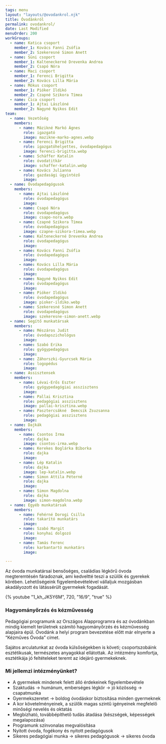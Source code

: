 ```yaml
---
tags: menu
layout: "layouts/@ovodankrol.njk"
title: Óvodánkról
permalink: ovodankrol/
date: Last Modified
menuOrder: 200
workGroups:
  - name: Katica csoport
    member_1: Kovács Fanni Zsófia
    member_2: Szekeresné Simon Anett
  - name: Süni csoport
    member_1: Kalteneckerné Drevenka Andrea
    member_2: Csapó Nóra
  - name: Maci csoport
    member_1: Ferenci Brigitta
    member_2: Kovács Lilla Mária
  - name: Mókus csoport
    member_1: Pióker Ildikó
    member_2: Czapné Szikora Tímea
  - name: Cica csoport
    member_1: Ajtai Lászlóné
    member_2: Nagyné Nyikos Edit
team:
  - name: Vezetőség
    members:
      - name: Mázikné Markó Ágnes
        role: igazgató
        image: mazikne-marko-agnes.webp
      - name: Ferenci Brigitta
        role: igazgatóhelyettes, óvodapedagógus
        image: ferenci-brigitta.webp
      - name: Schäffer Katalin
        role: óvodatitkár
        image: schaffer-katalin.webp
      - name: Kovács Julianna
        role: gazdasági ügyintéző
        image:
  - name: Óvodapedagógusok
    members:
      - name: Ajtai Lászlóné
        role: óvodapedagógus
        image:
      - name: Csapó Nóra
        role: óvodapedagógus
        image: csapo-nora.webp
      - name: Czapné Szikora Tímea
        role: óvodapedagógus
        image: czapne-szikora-timea.webp
      - name: Kalteneckerné Drevenka Andrea
        role: óvodapedagógus
        image:
      - name: Kovács Fanni Zsófia
        role: óvodapedagógus
        image:
      - name: Kovács Lilla Mária
        role: óvodapedagógus
        image:
      - name: Nagyné Nyikos Edit
        role: óvodapedagógus
        image:
      - name: Pióker Ildikó
        role: óvodapedagógus
        image: pioker-ildiko.webp
      - name: Szekeresné Simon Anett
        role: óvodapedagógus
        image: szekeresne-simon-anett.webp
  - name: Segítő munkatársak
    members:
      - name: Mészáros Judit
        role: óvodapszichológus
        image:
      - name: Szabó Erika
        role: gyógypedagógus
        image:
      - name: Záhorszki-Gyurcsek Mária
        role: logopédus
        image:
  - name: Assisztensek
    members:
      - name: Lévai-Erős Eszter
        role: gyógypedagógiai asszisztens
        image:
      - name: Pallai Krisztina
        role: pedagógiai asszisztens
        image: pallai-krisztina.webp
      - name: Pasztercsákné  Demcsik Zsuzsanna
        role: pedagógiai asszisztens
        image:
  - name: Dajkák
    members:
      - name: Csontos Irma
        role: dajka
        image: csontos-irma.webp
      - name: Kerekes Boglárka Bíborka
        role: dajka
        image:
      - name: Lép Katalin
        role: dajka
        image: lep-katalin.webp
      - name: Simon Attila Péterné
        role: dajka
        image:
      - name: Simon Magdolna
        role: dajka
        image: simon-magdolna.webp
  - name: Egyéb munkatársak
    members:
      - name: Fehérné Dorogi Csilla
        role: takarító munkatárs
        image:
      - name: Szabó Margit
        role: konyhai dolgozó
        image:
      - name: Tamás Ferenc
        role: karbantartó munkatárs
        image:

---
```

Az óvoda munkatársai bensőséges, családias légkörű óvoda megteremtésén fáradoznak, ami kedveltté teszi a szülők és gyerekek körében. Lehetőségeink figyelembevételével vállaljuk mozgásban akadályozott és látássérült gyermekek fogadását.

{% youtube "1_kh_JK5Y6M", 720, "16/9", "true" %}

### Hagyományőrzés és kézművesség

Pedagógiai programunk az Országos Alapprogramra és az óvodánkban mindig kiemelt területnek számító hagyományőrzés és kézművesség alapjaira épül. Óvodánk a helyi program bevezetése előtt már elnyerte a “Kézműves Óvoda” címet.

Sajátos arculatunkat az óvoda külsőségekben is követi; csoportszobáink esztétikusak, természetes anyagokkal ellátottak. Az intézmény komfortja, esztétikája jó feltételeket teremt az idejáró gyermekeknek.

### Mi jellemzi intézményünket?

* A gyermekek mindenek felett álló érdekeinek figyelembevétele
* Szaktudás → humánum, emberséges légkör → jó közösség → csapatmunka
* Gyermekszeretet → boldog óvodáskor biztosítása minden gyermeknek
* A kor követelményeinek, a szülők magas szintű igényeinek megfelelő minőségi nevelés és oktatás
* Megbízható, továbbépíthető tudás átadása (készségek, képességek megalapozása)
* Programunk színvonalas megvalósítása
* Nyitott óvoda, fogékony és nyitott pedagógusok
* Sikeres pedagógiai munka → sikeres pedagógusok → sikeres óvoda
